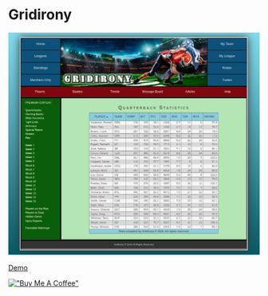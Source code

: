 # Gridirony

[![Gridirony](assets/gridirony.png)](https://hesbon-osoro.github.io/Gridirony)

[Demo](https://hesbon-osoro.github.io/Gridirony)

[!["Buy Me A Coffee"](https://www.buymeacoffee.com/assets/img/custom_images/orange_img.png)](https://www.buymeacoffee.com/wazimu)
